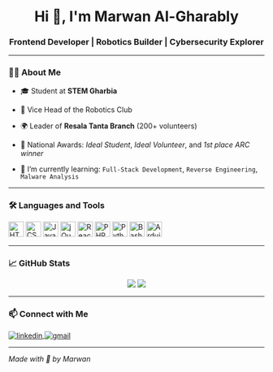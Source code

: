 <h1 align="center">Hi 👋, I'm Marwan Al-Gharably</h1>
<h3 align="center">Frontend Developer | Robotics Builder | Cybersecurity Explorer</h3>

---

### 🧑‍💻 About Me

- 🎓 Student at **STEM Gharbia**
- 🤖 Vice Head of the Robotics Club  
- 🌍 Leader of **Resala Tanta Branch** (200+ volunteers)  
- 🏅 National Awards: *Ideal Student*, *Ideal Volunteer*, and *1st place ARC winner*

- 🌱 I’m currently learning: `Full-Stack Development`, `Reverse Engineering`, `Malware Analysis`

---

### 🛠 Languages and Tools

<p align="left">
  <img src="https://cdn.jsdelivr.net/gh/devicons/devicon/icons/html5/html5-original.svg" height="30" alt="HTML5"/>
  <img src="https://cdn.jsdelivr.net/gh/devicons/devicon/icons/css3/css3-original.svg" height="30" alt="CSS3"/>
  <img src="https://cdn.jsdelivr.net/gh/devicons/devicon/icons/javascript/javascript-original.svg" height="30" alt="JavaScript"/>
  <img src="https://cdn.jsdelivr.net/gh/devicons/devicon/icons/jquery/jquery-original.svg" height="30" alt="jQuery"/>
  <img src="https://cdn.jsdelivr.net/gh/devicons/devicon/icons/react/react-original.svg" height="30" alt="React"/>
  <img src="https://cdn.jsdelivr.net/gh/devicons/devicon/icons/php/php-original.svg" height="30" alt="PHP"/>
  <img src="https://cdn.jsdelivr.net/gh/devicons/devicon/icons/python/python-original.svg" height="30" alt="Python"/>
  <img src="https://cdn.jsdelivr.net/gh/devicons/devicon/icons/bash/bash-original.svg" height="30" alt="Bash"/>
  <img src="https://cdn.jsdelivr.net/gh/devicons/devicon/icons/arduino/arduino-original.svg" height="30" alt="Arduino"/>
</p>

---

### 📈 GitHub Stats

<p align="center">
  <img src="https://github-readme-stats.vercel.app/api/top-langs/?username=aljahbaz&layout=compact&theme=tokyonight" />
  <img src="https://github-readme-stats.vercel.app/api?username=aljahbaz&show_icons=true&theme=tokyonight" />
</p>

---

### 📫 Connect with Me

<p align="left">
  <a href="https://www.linkedin.com/in/your-profile" target="blank">
    <img align="center" src="https://img.shields.io/badge/-LinkedIn-0A66C2?style=flat&logo=linkedin&logoColor=white" alt="linkedin" />
  </a>
  <a href="mailto:aljahabz@gmail.com">
    <img align="center" src="https://img.shields.io/badge/-Gmail-D14836?style=flat&logo=gmail&logoColor=white" alt="gmail" />
  </a>
</p>

---

*Made with 💙 by Marwan*
